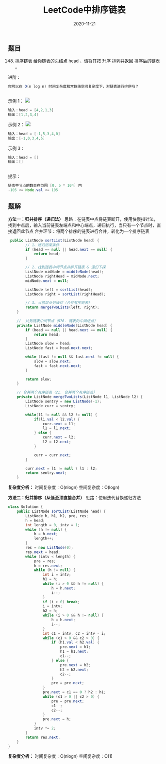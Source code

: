 ﻿---
layout: post
title: "LeetCode中排序链表"
date: 2020-11-21
description: "LeetCode刷题"
tag: LeetCode
---
## 题目
148. 排序链表
给你链表的头结点 head ，请将其按 升序 排列并返回 排序后的链表 。

进阶：

```java
你可以在 O(n log n) 时间复杂度和常数级空间复杂度下，对链表进行排序吗？
 
```

示例 1：
![](https://img-blog.csdnimg.cn/20201122140655139.jpg?x-oss-process=image/watermark,type_ZmFuZ3poZW5naGVpdGk,shadow_10,text_aHR0cHM6Ly9ibG9nLmNzZG4ubmV0L3FxXzQzNzI5Mjc3,size_16,color_FFFFFF,t_70#pic_center)
```java
输入：head = [4,2,1,3]
输出：[1,2,3,4]
```

示例 2：
![](https://img-blog.csdnimg.cn/20201122140717892.jpg?x-oss-process=image/watermark,type_ZmFuZ3poZW5naGVpdGk,shadow_10,text_aHR0cHM6Ly9ibG9nLmNzZG4ubmV0L3FxXzQzNzI5Mjc3,size_16,color_FFFFFF,t_70#pic_center)
```java
输入：head = [-1,5,3,4,0]
输出：[-1,0,3,4,5]
```

示例 3：

```java
输入：head = []
输出：[]
 
```

提示：

```java
链表中节点的数目在范围 [0, 5 * 104] 内
-105 <= Node.val <= 105
```

## 题解
**方法一：归并排序（递归法）**
思路：在链表中点将链表断开，使用快慢指针法，找到中点后，输入当前链表左端点和中心端点，递归执行，当只有一个节点时，直接返回此节点
合并环节：将两个排序的链表进行合并，转化为一个排序链表

```java
 public ListNode sortList(ListNode head) {
        // 1、递归结束条件
        if (head == null || head.next == null) {
            return head;
        }

        // 2、找到链表中间节点并断开链表 & 递归下探
        ListNode midNode = middleNode(head);
        ListNode rightHead = midNode.next;
        midNode.next = null;

        ListNode left = sortList(head);
        ListNode right = sortList(rightHead);

        // 3、当前层业务操作（合并有序链表）
        return mergeTwoLists(left, right);
    }
    
    //  找到链表中间节点（876. 链表的中间结点）
    private ListNode middleNode(ListNode head) {
        if (head == null || head.next == null) {
            return head;
        }
        ListNode slow = head;
        ListNode fast = head.next.next;

        while (fast != null && fast.next != null) {
            slow = slow.next;
            fast = fast.next.next;
        }

        return slow;
    }

    // 合并两个有序链表（21. 合并两个有序链表）
    private ListNode mergeTwoLists(ListNode l1, ListNode l2) {
        ListNode sentry = new ListNode(-1);
        ListNode curr = sentry;

        while(l1 != null && l2 != null) {
            if(l1.val < l2.val) {
                curr.next = l1;
                l1 = l1.next;
            } else {
                curr.next = l2;
                l2 = l2.next;
            }

            curr = curr.next;
        }

        curr.next = l1 != null ? l1 : l2;
        return sentry.next;
    }
```
**复杂度分析：**
	时间复杂度：O(nlogn)
	空间复杂度：O(logn)

**方法二：归并排序（从低至顶直接合并）**
思路：使用迭代替换递归方法

```java
class Solution {
    public ListNode sortList(ListNode head) {
        ListNode h, h1, h2, pre, res;
        h = head;
        int length = 0, intv = 1;
        while (h != null) {
            h = h.next;
            length++;
        }
        res = new ListNode(0);
        res.next = head;
        while (intv < length) {
            pre = res;
            h = res.next;
            while (h != null) {
                int i = intv;
                h1 = h;
                while (i > 0 && h != null) {
                    h = h.next;
                    i--;
                }
                if (i > 0) break;
                i = intv;
                h2 = h;
                while (i > 0 && h != null) {
                    h = h.next;
                    i--;
                }
                int c1 = intv, c2 = intv - i;
                while (c1 > 0 && c2 > 0) {
                    if (h1.val < h2.val) {
                        pre.next = h1;
                        h1 = h1.next;
                        c1--;
                    } else {
                        pre.next = h2;
                        h2 = h2.next;
                        c2--;
                    }
                    pre = pre.next;
                }
                pre.next = c1 == 0 ? h2 : h1;
                while (c1 > 0 || c2 > 0) {
                    pre = pre.next;
                    c1--;
                    c2--;
                }
                pre.next = h;
            }
            intv *= 2;
        }
        return res.next;
    }
}
```
**复杂度分析：**
	时间复杂度：O(nlogn)
	空间复杂度：O(1)

